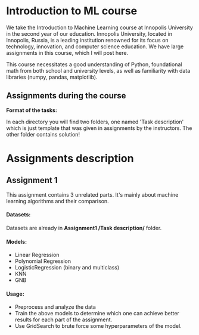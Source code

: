 
# Introduction to ML course
We take the Introduction to Machine Learning course at Innopolis University in the second year of our education. Innopolis University, located in Innopolis, Russia, is a leading institution renowned for its focus on technology, innovation, and computer science education. We have large assignments in this course, which I will post here.

This course necessitates a good understanding of Python, foundational math from both school and university levels, as well as familiarity with data libraries (numpy, pandas, matplotlib).


## Assignments during the course
**Format of the tasks:**

In each directory you will find two folders, one named 'Task description' which is just template that was given in assignments by the instructors. The other folder contains solution!

# Assignments description 
## Assignment 1
This assignment contains 3 unrelated parts. It's mainly about machine learning algorithms and their comparison.
#### Datasets: 
Datasets are already in **Assignment1 /Task description/** folder.
#### Models:
- Linear Regression
- Polynomial Regression
- LogisticRegression (binary and multiclass)
- KNN 
- GNB 
#### Usage:
- Preprocess and analyze the data
- Train the above models to determine which one can achieve better results for each part of the assignment.
- Use GridSearch to brute force some hyperparameters of the model.


